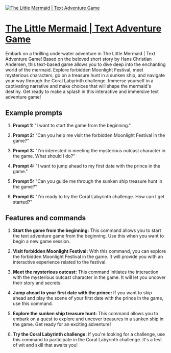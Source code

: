 [![The Little Mermaid  |  Text Adventure Game](https://files.oaiusercontent.com/file-O7YkXewmLx1jvMRXAIDh1CPQ?se=2123-10-17T05%3A37%3A00Z&sp=r&sv=2021-08-06&sr=b&rscc=max-age%3D31536000%2C%20immutable&rscd=attachment%3B%20filename%3DScreenshot%25202023-11-09%2520at%25209.11.53%2520PM.png&sig=ZTMj4WO7L4gwHF2iMu/K/CgzuVD%2BFALMGRJfNoR5QTQ%3D)](https://chat.openai.com/g/g-2ppqUhNLA-the-little-mermaid-text-adventure-game)

# [The Little Mermaid  |  Text Adventure Game](https://chat.openai.com/g/g-2ppqUhNLA-the-little-mermaid-text-adventure-game)

Embark on a thrilling underwater adventure in The Little Mermaid | Text Adventure Game! Based on the beloved short story by Hans Christian Andersen, this text-based game allows you to dive deep into the enchanting world of the mermaid. Explore forbidden Moonlight Festival, meet mysterious characters, go on a treasure hunt in a sunken ship, and navigate your way through the Coral Labyrinth challenge. Immerse yourself in a captivating narrative and make choices that will shape the mermaid's destiny. Get ready to make a splash in this interactive and immersive text adventure game!

## Example prompts

1. **Prompt 1:** "I want to start the game from the beginning."

2. **Prompt 2:** "Can you help me visit the forbidden Moonlight Festival in the game?"

3. **Prompt 3:** "I'm interested in meeting the mysterious outcast character in the game. What should I do?"

4. **Prompt 4:** "I want to jump ahead to my first date with the prince in the game."

5. **Prompt 5:** "Can you guide me through the sunken ship treasure hunt in the game?"

6. **Prompt 6:** "I'm ready to try the Coral Labyrinth challenge. How can I get started?"

## Features and commands

1. **Start the game from the beginning:** This command allows you to start the text adventure game from the beginning. Use this when you want to begin a new game session.

2. **Visit forbidden Moonlight Festival:** With this command, you can explore the forbidden Moonlight Festival in the game. It will provide you with an interactive experience related to the festival.

3. **Meet the mysterious outcast:** This command initiates the interaction with the mysterious outcast character in the game. It will let you uncover their story and secrets.

4. **Jump ahead to your first date with the prince:** If you want to skip ahead and play the scene of your first date with the prince in the game, use this command.

5. **Explore the sunken ship treasure hunt:** This command allows you to embark on a quest to explore and uncover treasures in a sunken ship in the game. Get ready for an exciting adventure!

6. **Try the Coral Labyrinth challenge:** If you're looking for a challenge, use this command to participate in the Coral Labyrinth challenge. It's a test of wit and skill that awaits you!